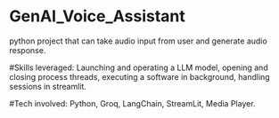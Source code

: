 # GenAI_Voice_Assistant
python project that can take audio input from user and generate audio response.

#Skills leveraged: 
Launching and operating a LLM model,
opening and closing process threads,
executing a software in background,
handling sessions in streamlit.


#Tech involved: 
Python,
Groq,
LangChain,
StreamLit,
Media Player.
